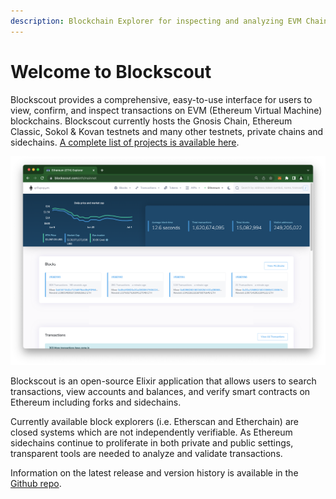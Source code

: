 ```yaml
---
description: Blockchain Explorer for inspecting and analyzing EVM Chains.
---
```


# Welcome to Blockscout

Blockscout provides a comprehensive, easy-to-use interface for users to view, confirm, and inspect transactions on EVM (Ethereum Virtual Machine) blockchains. Blockscout currently hosts the Gnosis Chain, Ethereum Classic, Sokol & Kovan testnets and many other testnets, private chains and sidechains. [A complete list of projects is available here](about/projects/supported-projects.md).

![Blockscout Ethereum mainnet version](.gitbook/assets/ethereum-instance.png)

Blockscout is an open-source Elixir application that allows users to search transactions, view accounts and balances, and verify smart contracts on Ethereum including forks and sidechains.

Currently available block explorers (i.e. Etherscan and Etherchain) are closed systems which are not independently verifiable. As Ethereum sidechains continue to proliferate in both private and public settings, transparent tools are needed to analyze and validate transactions.

Information on the latest release and version history is available in the [Github repo](https://github.com/blockscout/blockscout/releases).
